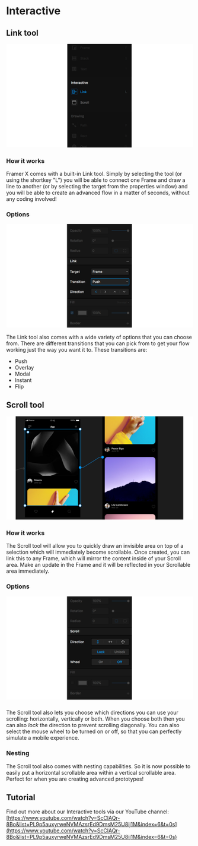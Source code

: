 # Interactive

## Link tool

![The link tool](../.gitbook/assets/link.png)

### How it works

Framer X comes with a built-in Link tool. Simply by selecting the tool \(or using the shortkey "L"\) you will be able to connect one Frame and draw a line to another \(or by selecting the target from the properties window\) and you will be able to create an advanced flow in a matter of seconds, without any coding involved!

### Options

![](../.gitbook/assets/properties.png)

The Link tool also comes with a wide variety of options that you can choose from. There are different transitions that you can pick from to get your flow working just the way you want it to. These transitions are:

* Push
* Overlay
* Modal
* Instant
* Flip

## Scroll tool

![](../.gitbook/assets/scroll.png)

### How it works

The Scroll tool will allow you to quickly draw an invisible area on top of a selection which will immediately become scrollable. Once created, you can link this to any Frame, which will mirror the content inside of your Scroll area. Make an update in the Frame and it will be reflected in your Scrollable area immediately.

### Options

![](../.gitbook/assets/scrollin.png)

### 

The Scroll tool also lets you choose which directions you can use your scrolling: horizontally, vertically or both. When you choose both then you can also _lock_ the direction to prevent scrolling diagonally. You can also select the mouse wheel to be turned on or off, so that you can perfectly simulate a mobile experience.

### Nesting

The Scroll tool also comes with nesting capabilities. So it is now possible to easily put a horizontal scrollable area within a vertical scrollable area. Perfect for when you are creating advanced prototypes!

## Tutorial

Find out more about our Interactive tools via our YouTube channel: [https://www.youtube.com/watch?v=ScClAQr-8Bo&list=PL9p5auxyrweNVMAzsrEd9DmsM25U8ij1M&index=6&t=0s](https://www.youtube.com/watch?v=ScClAQr-8Bo&list=PL9p5auxyrweNVMAzsrEd9DmsM25U8ij1M&index=6&t=0s)

